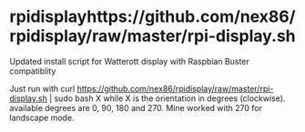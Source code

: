 # rpidisplayhttps://github.com/nex86/rpidisplay/raw/master/rpi-display.sh
Updated install script for Watterott display with Raspbian Buster compatiblity

Just run with
curl https://github.com/nex86/rpidisplay/raw/master/rpi-display.sh | sudo bash X
while X is the orientation in degrees (clockwise). 
available degrees are 0, 90, 180 and 270. Mine worked with 270 for landscape mode.
